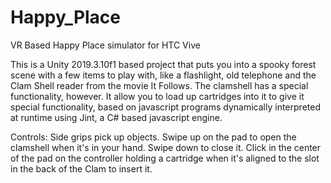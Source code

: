 # Happy_Place
VR Based Happy Place simulator for HTC Vive

This is a Unity 2019.3.10f1 based project that puts you into a spooky forest scene with a few items to play with, like a flashlight, old telephone and the Clam Shell reader from the movie It Follows. The clamshell has a special functionality, however. It allow you to load up cartridges into it to give it special functionality, based on javascript programs dynamically interpreted at runtime using Jint, a C# based javascript engine.

Controls:
Side grips pick up objects.
Swipe up on the pad to open the clamshell when it's in your hand. Swipe down to close it.
Click in the center of the pad on the controller holding a cartridge when it's aligned to the slot in the back of the Clam to insert it.
